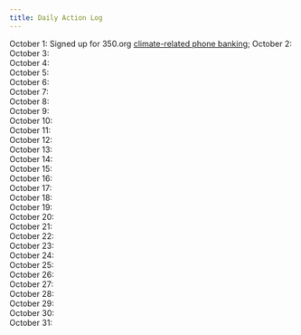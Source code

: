 ```yaml
---
title: Daily Action Log
---
```


October 1:  Signed up for 350.org [climate-related phone banking](https://act.350.org/go/212663?aktmid=tm4915495.EwCjwv&akid=a22330370.3000156.wflPtj&t=1&source=conf); 
October 2:  
October 3:  
October 4:  
October 5:  
October 6:  
October 7:  
October 8:  
October 9:  
October 10:  
October 11:  
October 12:  
October 13:  
October 14:  
October 15:  
October 16:  
October 17:  
October 18:  
October 19:  
October 20:  
October 21:  
October 22:  
October 23:  
October 24:  
October 25:  
October 26:  
October 27:  
October 28:  
October 29:  
October 30:  
October 31:  